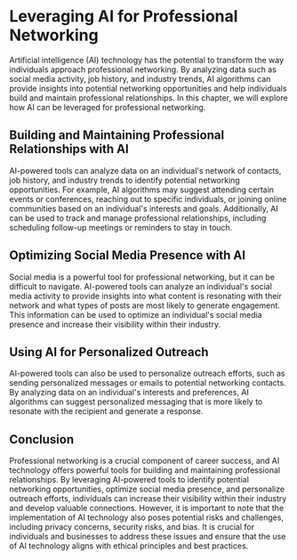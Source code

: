 Leveraging AI for Professional Networking
=========================================

Artificial intelligence (AI) technology has the potential to transform the way individuals approach professional networking. By analyzing data such as social media activity, job history, and industry trends, AI algorithms can provide insights into potential networking opportunities and help individuals build and maintain professional relationships. In this chapter, we will explore how AI can be leveraged for professional networking.

Building and Maintaining Professional Relationships with AI
-----------------------------------------------------------

AI-powered tools can analyze data on an individual's network of contacts, job history, and industry trends to identify potential networking opportunities. For example, AI algorithms may suggest attending certain events or conferences, reaching out to specific individuals, or joining online communities based on an individual's interests and goals. Additionally, AI can be used to track and manage professional relationships, including scheduling follow-up meetings or reminders to stay in touch.

Optimizing Social Media Presence with AI
----------------------------------------

Social media is a powerful tool for professional networking, but it can be difficult to navigate. AI-powered tools can analyze an individual's social media activity to provide insights into what content is resonating with their network and what types of posts are most likely to generate engagement. This information can be used to optimize an individual's social media presence and increase their visibility within their industry.

Using AI for Personalized Outreach
----------------------------------

AI-powered tools can also be used to personalize outreach efforts, such as sending personalized messages or emails to potential networking contacts. By analyzing data on an individual's interests and preferences, AI algorithms can suggest personalized messaging that is more likely to resonate with the recipient and generate a response.

Conclusion
----------

Professional networking is a crucial component of career success, and AI technology offers powerful tools for building and maintaining professional relationships. By leveraging AI-powered tools to identify potential networking opportunities, optimize social media presence, and personalize outreach efforts, individuals can increase their visibility within their industry and develop valuable connections. However, it is important to note that the implementation of AI technology also poses potential risks and challenges, including privacy concerns, security risks, and bias. It is crucial for individuals and businesses to address these issues and ensure that the use of AI technology aligns with ethical principles and best practices.
